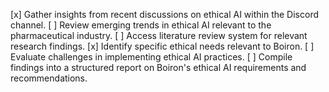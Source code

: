 [x] Gather insights from recent discussions on ethical AI within the Discord channel.
[ ] Review emerging trends in ethical AI relevant to the pharmaceutical industry.
[ ] Access literature review system for relevant research findings.
[x] Identify specific ethical needs relevant to Boiron.
[ ] Evaluate challenges in implementing ethical AI practices.
[ ] Compile findings into a structured report on Boiron's ethical AI requirements and recommendations.